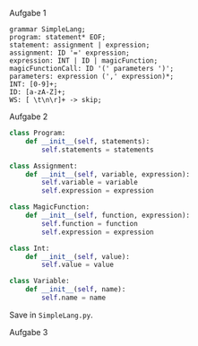 <!-- Paul Bittner Compilerbau SoSe 2024
Sebastian Krieter Blatt 5 10 Punkte
Raum: F 1 110 Besprechung in der Übung am 20.06.2024, 13:15–15:45
Lernziele
■ Verständnis von Compilerpipelines
■ Parsergenerierung
■ Überführung von konkreter in abstrakte Syntax
■ Codegenerierung
Im Rahmen dieses Aufgabenblatts sollt ihr euch eine eigene simple, imperative Programmiersprache ausdenken.
Diese darf sich stark an bestehenden Programmiersprachen orientieren oder völlig neue Sprachkonzepte beinhalten.
Hierbei könnt ihr euch nach Belieben austoben. Wenn am Ende etwas wie die Programmiersprache Brainfuck dabei
herauskommt, ist das komplett zulässig macht aber etwaige Hilfestellung (etwas) schwieriger. Dazu sollt ihr in mithilfe
von ANTLR einen Parser für eure Sprache schreiben, der einen Satz in eurer Programmiersprache automatisch in
einen konkreten Syntaxbaum überführt. Diesen konkreten Syntaxbaum sollt ihr dann in einen abstrakten Syntaxbaum
überführen. Nach etwaigen Analysen, wie etwa Namens- und Typanalyse, sollt ihr dann einen Übersetzer schreiben,
der eure abstrakte Syntax in GameBoy-Assembly überführt. So soll es am Ende möglich sein Programme in eurer
Sprache auszuführen und sogar Spiele darin zu entwickeln.
Hinweis: Die Bearbeitung dieses Aufgabenblatts setzt voraus, dass ihr euch mit dem technischen Setup zu ANTLR
und GameBoy-Assembly vertraut gemacht habt und lokal bei euch eingerichtet habt. Dazu findet ihr im PANDA ein
gesondertes Übungsblatt, das ihr zuerst bearbeiten solltet -->

<!-- Aufgabe 1 Konkrete Syntax 2 Punkte
Zunächst sollt ihr eine erste Version eurer Programmiersprache mit simplen Sprachkonzepten entwickeln. Dafür
müsst ihr euch zuerst eine konkrete Syntax für eure Sprache ausdenken. Dabei sollte der Fokus darauf liegen,
dass ihr die Sprache kompakt und leicht mit einer kontextfreien Grammatik beschreiben könnt. Dabei sollen
zunächst mindestens die folgenden Sprachkonstrukte implementiert werden:
■ Integer-Konstanten
■ Variablen
■ Assignments
■ Aufrufe von (einigen) Magic Functions (wie z.B. printByte zum Debuggen oder setTile, s.u.)
Formuliert eure Grammatik in einer .g4-Datei für ANTLR. Dabei kannst du ANTLR auch als Werkzeug nut-
zen, um zu überprüfen, ob deine Grammatik syntaktisch korrekt ist (bezüglich der (Meta-)Grammatk für .g4-
Dateien), oder ob du einen Fehler gemacht hast. Für manche IDEs gibt es sogar ANTLR-Plugins, die euch bei
der Entwicklung von ANTLR-Grammatiken unterstützen können (z.B. für IntelliJ IDEs und Visual Studio Code).
Generiert dann mithilfe von ANTLR den Parser für eure konkrete Syntax.
Hinweis: In späteren Aufgaben werden weitere Sprachelemente benötigt. Achtet also am besten bei der
Implementierung darauf, dass eure Sprache erweiterbar ist -->

Aufgabe 1

```antlr
grammar SimpleLang;
program: statement* EOF;
statement: assignment | expression;
assignment: ID '=' expression;
expression: INT | ID | magicFunction;
magicFunctionCall: ID '(' parameters ')';
parameters: expression (',' expression)*;
INT: [0-9]+;
ID: [a-zA-Z]+;
WS: [ \t\n\r]+ -> skip;
```

<!-- Aufgabe 2 Abstrakte Syntax 2 Punkte
1 of 3
Nachdem ihr eure konkrete Syntax entwickelt habt, sollt ihr nun eine abstrakte Syntax entwickeln. Definiert
diese als rekursiven Datentyp in eurem Compiler. Überlegt euch, was die essentiellen syntaktischen Konstrukte
eurer Sprache sind und abstrahiert hier von konkreten Symbolen (wie etwa +, (, ;, usw). Testweise, könnt
ihr manuell einen kleinen abstrakten Syntaxbaum erstellen. Beispielsweise könnte new Add(new Val(1), new
VarRef(“x”)) ein abstrakter Syntaxbaum in Java/C# für eine Ausdruck 1 + x in eurer Sprache sein -->

Aufgabe 2

```python
class Program:
    def __init__(self, statements):
        self.statements = statements

class Assignment:
    def __init__(self, variable, expression):
        self.variable = variable
        self.expression = expression

class MagicFunction:
    def __init__(self, function, expression):
        self.function = function
        self.expression = expression

class Int:
    def __init__(self, value):
        self.value = value

class Variable:
    def __init__(self, name):
        self.name = name
```

Save in `SimpleLang.py`.

<!-- Aufgabe 3 Konkrete in abstrakte Syntax überführen 2 Punkte
In dieser Aufgabe sollt ihr den konkreten Syntaxbaum, den ihr mit dem generierten ANTLR-Parser erhaltet,
in eure abstrakte Syntax (AST) überführen. Dazu gibt es entsprechende Methoden im generierten Parser, die
euch mithilfe des Observer- oder Visitor-Patterns (ANTLR ist objektorientiert) erlauben rekursiv einen konkreten
Syntaxbaum abzulaufen. Erstellt dafür eine Subklasse der generierten Listener- bzw. Visitor-Klasse. Hierbei
ist es euch überlassen, ob ihr den Visitor oder Listener nutzt, wir empfehlen euch aber den Visitor, da wir euch
hier besser bei Rückfragen unterstützen können. Überschreibt die Methoden der ausgewählten Klasse, um die
verschiedenen Elemente im konkreten Syntaxbaum von ANTLR in euren abstrakten Syntaxbaum zu übertragen.
Jede Methode kann dabei einen Wert zurückgeben. Nutzt diesen Rückgabewert, um den bisher generierten AST-
Teilbaum zurückzugeben.1 Hinweis: Da (sehr wahrscheinlich) manche Elemente in eurer konkreten Syntax in der
abstrakten Syntax entfallen werden (z.B. Klammern), kann es immer wieder vorkommen, dass eine überschriebene
Methode lediglich den Rückgabewert eines rekursiven Aufrufs zurückgibt. So wird quasi ein Knoten im konkreten
Syntaxbaum übersprungen. -->

Aufgabe 3

